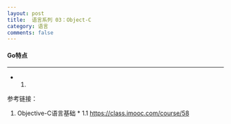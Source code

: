 ```yaml
---
layout: post
title:  语言系列 03：Object-C
category: 语言
comments: false
---
```


#### Go特点 
 ---
 
 * 1.  
 

 
 
 
 
 参考链接：
 
 1.  Objective-C语言基础
 	* 1.1 <https://class.imooc.com/course/58>
 
 
 
 
 
 
 
 
 
 
 
 
 
 
 
 
 
 